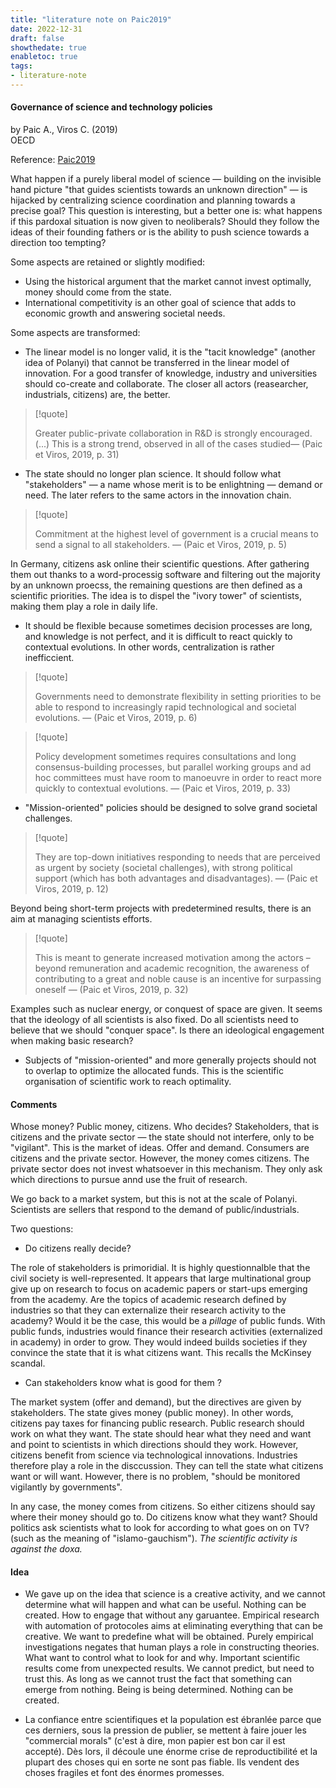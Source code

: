 ```yaml
---
title: "literature note on Paic2019"
date: 2022-12-31
draft: false
showthedate: true
enabletoc: true
tags:
- literature-note
---
```


#### **Governance of science and technology policies**     
by Paic A., Viros C. (2019)         
OECD      

Reference: [Paic2019](reference/Paic2019.md)

What happen if a purely liberal model of science — building on the invisible hand picture "that guides scientists towards an unknown direction" — is hijacked by centralizing science coordination and planning towards a precise goal? This question is interesting, but a better one is: what happens if this pardoxal situation is now given to neoliberals? Should they follow the ideas of their founding fathers or is the ability to push science towards a direction too tempting? 

Some aspects are retained or slightly modified: 

- Using the historical argument that the market cannot invest optimally, money should come from the state. 
- International competitivity is an other goal of science that adds to economic growth and answering societal needs.

Some aspects are transformed: 

- The linear model is no longer valid, it is the "tacit knowledge" (another idea of Polanyi) that cannot be transferred in the linear model of innovation. For a good transfer of knowledge, industry and universities should co-create and collaborate. The closer all actors (reasearcher, industrials, citizens) are, the better. 

> [!quote] 
>
>Greater public-private collaboration in R&D is strongly encouraged. (...) This is a strong trend, observed in all of the cases studied—  (Paic et Viros, 2019, p. 31) 

- The state should no longer plan science. It should follow what "stakeholders" — a name whose merit is to be enlightning — demand or need. The later refers to the same actors in the innovation chain. 

> [!quote] 
>
>Commitment at the highest level of government is a crucial means to send a signal to all stakeholders. —  (Paic et Viros, 2019, p. 5) 

In Germany, citizens ask online their scientific questions. After gathering them out thanks to a word-processig software and filtering out the majority by an unknown proecss, the remaining questions are then defined as a scientific priorities. The idea is to dispel the "ivory tower" of scientists, making them play a role in daily life.

- It should be flexible because sometimes decision processes are long, and knowledge is not perfect, and it is difficult to react quickly to contextual evolutions. In other words, centralization is rather inefficcient. 

> [!quote] 
>
>Governments need to demonstrate flexibility in setting priorities to be able to respond to increasingly rapid technological and societal evolutions. —  (Paic et Viros, 2019, p. 6) 

> [!quote] 
>
>Policy development sometimes requires consultations and long consensus-building processes, but parallel working groups and ad hoc committees must have room to manoeuvre in order to react more quickly to contextual evolutions. —  (Paic et Viros, 2019, p. 33) 

- "Mission-oriented" policies should be designed to solve grand societal challenges. 
> [!quote] 
>
>They are top-down initiatives responding to needs that are perceived as urgent by society (societal challenges), with strong political support (which has both advantages and disadvantages). —  (Paic et Viros, 2019, p. 12) 

Beyond being short-term projects with predetermined results, there is an aim at managing scientists efforts. 
> [!quote] 
>
>This is meant to generate increased motivation among the actors – beyond remuneration and academic recognition, the awareness of contributing to a great and noble cause is an incentive for surpassing oneself —  (Paic et Viros, 2019, p. 32) 

Examples such as nuclear energy, or conquest of space are given. It seems that the ideology of all scientists is also fixed. Do all scientists need to believe that we should "conquer space". Is there an ideological engagement when making basic research?  

- Subjects of "mission-oriented" and more generally projects should not to overlap to optimize the allocated funds. This is the scientific organisation of scientific work to reach optimality. 

#### Comments 

Whose money? Public money, citizens. Who decides? Stakeholders, that is citizens and the private sector — the state should not interfere, only to be "vigilant".  This is the market of ideas. Offer and demand. Consumers are citizens and the private sector. However, the money comes citizens. The private sector does not invest whatsoever in this mechanism. They only ask which directions to pursue annd use the fruit of research. 

We go back to a market system, but this is not at the scale of Polanyi. Scientists are sellers that respond to the demand of public/industrials.


Two questions:

- Do citizens really decide? 

The role of stakeholders is primoridial. It is highly questionnalble that the civil society is well-represented.  It appears that large multinational group give up on research to focus on academic papers or start-ups emerging from the academy. Are the topics of academic research defined by industries so that they can externalize their research activity to the academy? Would it be the case, this would be a *pillage* of public funds. With public funds, industries would finance their research activities (externalized in academy) in order to grow. They would indeed builds societies if they convince the state that it is what citizens want. This recalls the McKinsey scandal. 

- Can stakeholders know what is good for them ? 

The market system (offer and demand), but the directives are given by stakeholders. The state gives money (public money). In other words, citizens pay taxes for financing public research. Public research should work on what they want. The state should hear what they need and want and point to scientists in which directions should they work. However, citizens benefit from science via technological innovations. Industries therefore play a role in the disccussion. They can tell the state what citizens want or will want. However, there is no problem, "should be monitored vigilantly by governments". 

In any case, the money comes from citizens. So either citizens should say where their money should go to. Do citizens know what they want? Should politics ask scientists what to look for according to what goes on on TV? (such as the meaning of "islamo-gauchism"). *The scientific activity is against the doxa.* 

#### Idea 

- We gave up on the idea that science is a creative activity, and we cannot determine what will happen and what can be useful. Nothing can be created. How to engage that without any garuantee. 
Empirical research with automation of protocoles aims at eliminating everything that can be creative. We want to predefine what will be obtained. Purely empirical investigations negates that human plays a role in constructing theories. What want to control what to look for and why. Important scientific results come from unexpected results. We cannot predict, but need to trust this. As long as we cannot trust the fact that something can emerge from nothing. Being is being determined. Nothing can be created.  

- La confiance entre scientifiques et la population est ébranlée parce que ces derniers, sous la pression de publier, se mettent à faire jouer les "commercial morals" (c'est à dire, mon papier est bon car il est accepté). Dès lors, il découle une énorme crise de reproductibilité et la plupart des choses qui en sorte ne sont pas fiable.  Ils vendent des choses fragiles et font des énormes promesses. 

